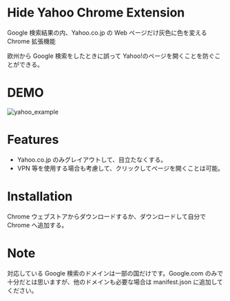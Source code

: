 # Hide Yahoo Chrome Extension

Google 検索結果の内、Yahoo.co.jp の Web ページだけ灰色に色を変える Chrome 拡張機能

欧州から Google 検索をしたときに誤って Yahoo!のページを開くことを防ぐことができる。

# DEMO
![yahoo_example](https://user-images.githubusercontent.com/41606073/218763808-9b94f361-f358-4536-b234-876b2ecdf625.png)


# Features

- Yahoo.co.jp のみグレイアウトして、目立たなくする。
- VPN 等を使用する場合も考慮して、クリックしてページを開くことは可能。

# Installation

Chrome ウェブストアからダウンロードするか、ダウンロードして自分で Chrome へ追加する。

# Note

対応している Google 検索のドメインは一部の国だけです。Google.com のみで十分だとは思いますが、他のドメインも必要な場合は manifest.json に追加してください。

